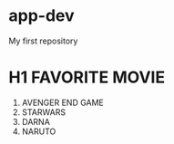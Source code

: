 # app-dev
My first repository
# H1 FAVORITE MOVIE
1. AVENGER END GAME
2. STARWARS
3. DARNA
4. NARUTO

